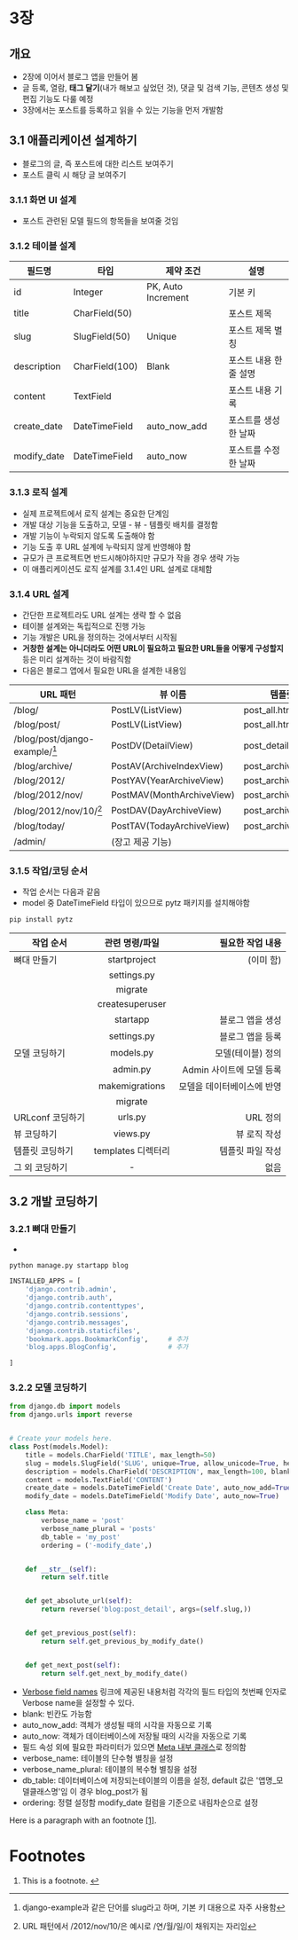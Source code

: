 # 3장

## 개요
- 2장에 이어서 블로그 앱을 만들어 봄
- 글 등록, 열람, **태그 달기**(내가 해보고 싶었던 것),
댓글 및 검색 기능, 콘텐츠 생성 및 편집 기능도 다룰 예정
- 3장에서는 포스트를 등록하고 읽을 수 있는 기능을 먼저 개발함

## 3.1 애플리케이션 설계하기
- 블로그의 글, 즉 포스트에 대한 리스트 보여주기
- 포스트 클릭 시 해당 글 보여주기

### 3.1.1 화면 UI 설계
- 포스트 관련된 모델 필드의 항목들을 보여줄 것임

### 3.1.2 테이블 설계

| 필드명      | 타입           | 제약 조건          | 설명                   |
|-------------|----------------|--------------------|------------------------|
| id          | Integer        | PK, Auto Increment | 기본 키                |
| title       | CharField(50)  |                    | 포스트 제목            |
| slug        | SlugField(50)  | Unique             | 포스트 제목 별칭       |
| description | CharField(100) | Blank              | 포스트 내용 한 줄 설명 |
| content     | TextField      |                    | 포스트 내용 기록       |
| create_date | DateTimeField  | auto_now_add       | 포스트를 생성한 날짜   |
| modify_date | DateTimeField  | auto_now           | 포스트를 수정한 날짜   |

### 3.1.3 로직 설계
- 실제 프로젝트에서 로직 설계는 중요한 단계임
- 개발 대상 기능을 도출하고, 모델 - 뷰 - 템플릿 배치를 결정함
- 개발 기능이 누락되지 않도록 도출해야 함
- 기능 도출 후 URL 설계에 누락되지 않게 반영해야 함
- 규모가 큰 프로젝트면 반드시해야하지만 규모가 작을 경우 생략 가능
- 이 애플리케이션도 로직 설계를 3.1.4인 URL 설계로 대체함

### 3.1.4 URL 설계
- 간단한 프로젝트라도 URL 설계는 생략 할 수 없음
- 테이블 설계와는 독립적으로 진행 가능
- 기능 개발은 URL을 정의하는 것에서부터 시작됨
- **거창한 설계는 아니더라도 어떤 URL이 필요하고 필요한 URL들을 어떻게 구성할지** 등은
미리 설계하는 것이 바람직함
- 다음은 블로그 앱에서 필요한 URL을 설계한 내용임

| URL 패턴                   | 뷰 이름                   | 템플릿 파일명           |
|----------------------------|---------------------------|-------------------------|
| /blog/                     | PostLV(ListView)          | post_all.html           |
| /blog/post/                | PostLV(ListView)          | post_all.html           |
| /blog/post/django-example/[^1] | PostDV(DetailView)        | post_detail.html        |
| /blog/archive/             | PostAV(ArchiveIndexView)  | post_archive.html       |
| /blog/2012/                | PostYAV(YearArchiveView)  | post_archive_year.html  |
| /blog/2012/nov/            | PostMAV(MonthArchiveView) | post_archive_month.html |
| /blog/2012/nov/10/[^2]         | PostDAV(DayArchiveView)   | post_archive_day.html   |
| /blog/today/               | PostTAV(TodayArchiveView) | post_archive_day.html   |
| /admin/                    | (장고 제공 기능)          |                         |


[^1]: django-example과 같은 단어를 slug라고 하며, 기본 키 대용으로 자주 사용함
[^2]: URL 패턴에서 /2012/nov/10/은 예시로 /연/월/일/이 채워지는 자리임

### 3.1.5 작업/코딩 순서
- 작업 순서는 다음과 같음
- model 중 DateTimeField 타입이 있으므로 pytz 패키지를 설치해야함 
```python
pip install pytz
```

| 작업 순서        |   관련 명령/파일   |           필요한 작업 내용 |
|------------------|:------------------:|---------------------------:|
| 뼈대 만들기      |    startproject    |                  (이미 함) |
|                  |     settings.py    |                            |
|                  |       migrate      |                            |
|                  | createsuperuser    |                            |
|                  | startapp           | 블로그 앱을 생성           |
|                  | settings.py        | 블로그 앱을 등록           |
| 모델 코딩하기    | models.py          | 모델(테이블) 정의          |
|                  | admin.py           | Admin 사이트에 모델 등록   |
|                  | makemigrations     | 모델을 데이터베이스에 반영 |
|                  | migrate            |                            |
| URLconf 코딩하기 | urls.py            | URL 정의                   |
| 뷰 코딩하기      | views.py           | 뷰 로직 작성               |
| 템플릿 코딩하기  | templates 디렉터리 | 템플릿 파일 작성           |
| 그 외 코딩하기   | -                  | 없음                       |

## 3.2 개발 코딩하기

### 3.2.1 뼈대 만들기
-
```python
python manage.py startapp blog
``` 

```python
INSTALLED_APPS = [
    'django.contrib.admin',
    'django.contrib.auth',
    'django.contrib.contenttypes',
    'django.contrib.sessions',
    'django.contrib.messages',
    'django.contrib.staticfiles',
    'bookmark.apps.BookmarkConfig',     # 추가
    'blog.apps.BlogConfig',             # 추가

]
```

### 3.2.2 모델 코딩하기
```python
from django.db import models
from django.urls import reverse


# Create your models here.
class Post(models.Model):
    title = models.CharField('TITLE', max_length=50)
    slug = models.SlugField('SLUG', unique=True, allow_unicode=True, help_text='one word for title alias.')
    description = models.CharField('DESCRIPTION', max_length=100, blank=True, help_text='simple description text.')
    content = models.TextField('CONTENT')
    create_date = models.DateTimeField('Create Date', auto_now_add=True)
    modify_date = models.DateTimeField('Modify Date', auto_now=True)

    class Meta:
        verbose_name = 'post'
        verbose_name_plural = 'posts'
        db_table = 'my_post'
        ordering = ('-modify_date',)


    def __str__(self):
        return self.title


    def get_absolute_url(self):
        return reverse('blog:post_detail', args=(self.slug,))


    def get_previous_post(self):
        return self.get_previous_by_modify_date()


    def get_next_post(self):
        return self.get_next_by_modify_date()

```

- [Verbose field names](https://docs.djangoproject.com/en/2.1/topics/db/models/#verbose-field-names)
링크에 제공된 내용처럼 각각의 필드 타입의 첫번째 인자로 Verbose name을 설정할 수 있다.
- blank: 빈칸도 가능함
- auto_now_add: 객체가 생성될 때의 시각을 자동으로 기록
- auto_now: 객체가 데이터베이스에 저장될 때의 시각을 자동으로 기록
- 필드 속성 외에 필요한 파라미터가 있으면
[Meta 내부 클래스](https://docs.djangoproject.com/en/2.1/ref/models/options/)로 정의함
- verbose_name: 테이블의 단수형 별칭을 설정
- verbose_name_plural: 테이블의 복수형 별칭을 설정
- db_table: 데이터베이스에 저장되는테이블의 이름을 설정, default 값은 '앱명_모델클래스명'임 이 경우 blog_post가 됨
- ordering: 정렬 설정함 modify_date 컬럼을 기준으로 내림차순으로 설정


Here is a paragraph with an footnote <span id="a1">[[1]](#f1)</span>.

Footnotes
=========

1. <span id="f1"></span> This is a footnote. [$\hookleftarrow$](#a1)